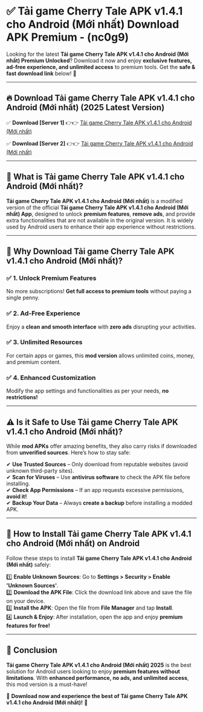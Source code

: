 
# ✅ Tải game Cherry Tale APK v1.4.1 cho Android (Mới nhất) Download APK Premium -  (nc0g9) 

Looking for the latest **Tải game Cherry Tale APK v1.4.1 cho Android (Mới nhất) Premium Unlocked**? Download it now and enjoy **exclusive features, ad-free experience, and unlimited access** to premium tools. Get the **safe & fast download link** below! 🚀

---

## 🔥 Download Tải game Cherry Tale APK v1.4.1 cho Android (Mới nhất) (2025 Latest Version)

✅ **Download [Server 1]** 👉👉 [Tải game Cherry Tale APK v1.4.1 cho Android (Mới nhất) ](https://apkcomod.com?title=Tải_game_Cherry_Tale_APK_v1.4.1_cho_Android_(Mới_nhất))  

✅ **Download [Server 2]** 👉👉 [Tải game Cherry Tale APK v1.4.1 cho Android (Mới nhất) ](https://apkcomod.com?title=Tải_game_Cherry_Tale_APK_v1.4.1_cho_Android_(Mới_nhất))  


---

## 📌 What is Tải game Cherry Tale APK v1.4.1 cho Android (Mới nhất)?

**Tải game Cherry Tale APK v1.4.1 cho Android (Mới nhất)** is a modified version of the official **Tải game Cherry Tale APK v1.4.1 cho Android (Mới nhất) App**, designed to unlock **premium features**, **remove ads**, and provide extra functionalities that are not available in the original version. It is widely used by Android users to enhance their app experience without restrictions.

---

## 🌟 Why Download Tải game Cherry Tale APK v1.4.1 cho Android (Mới nhất)?

### ✅ 1. Unlock Premium Features
No more subscriptions! **Get full access to premium tools** without paying a single penny.

### ✅ 2. Ad-Free Experience
Enjoy a **clean and smooth interface** with **zero ads** disrupting your activities.

### ✅ 3. Unlimited Resources
For certain apps or games, this **mod version** allows unlimited coins, money, and premium content.

### ✅ 4. Enhanced Customization
Modify the app settings and functionalities as per your needs, **no restrictions!**

---

## ⚠️ Is it Safe to Use Tải game Cherry Tale APK v1.4.1 cho Android (Mới nhất)?

While **mod APKs** offer amazing benefits, they also carry risks if downloaded from **unverified sources**. Here’s how to stay safe:

✔ **Use Trusted Sources** – Only download from reputable websites (avoid unknown third-party sites).  
✔ **Scan for Viruses** – Use **antivirus software** to check the APK file before installing.  
✔ **Check App Permissions** – If an app requests excessive permissions, **avoid it!**  
✔ **Backup Your Data** – Always **create a backup** before installing a modded APK.

---

## 📲 How to Install Tải game Cherry Tale APK v1.4.1 cho Android (Mới nhất) on Android

Follow these steps to install **Tải game Cherry Tale APK v1.4.1 cho Android (Mới nhất)** safely:

1️⃣ **Enable Unknown Sources**: Go to **Settings > Security > Enable 'Unknown Sources'**.  
2️⃣ **Download the APK File**: Click the download link above and save the file on your device.  
3️⃣ **Install the APK**: Open the file from **File Manager** and tap **Install**.  
4️⃣ **Launch & Enjoy**: After installation, open the app and enjoy **premium features for free!**

---

## 🚀 Conclusion

**Tải game Cherry Tale APK v1.4.1 cho Android (Mới nhất) 2025** is the best solution for Android users looking to enjoy **premium features without limitations**. With **enhanced performance, no ads, and unlimited access**, this mod version is a must-have!

🔻 **Download now and experience the best of Tải game Cherry Tale APK v1.4.1 cho Android (Mới nhất)!** 🔻

